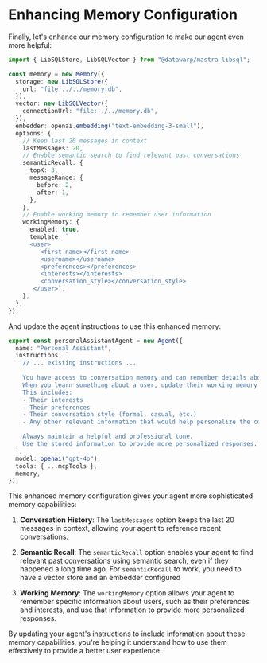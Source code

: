 # Enhancing Memory Configuration

Finally, let's enhance our memory configuration to make our agent even more helpful:

```typescript
import { LibSQLStore, LibSQLVector } from "@datawarp/mastra-libsql";

const memory = new Memory({
  storage: new LibSQLStore({
    url: "file:../../memory.db",
  }),
  vector: new LibSQLVector({
    connectionUrl: "file:../../memory.db",
  }),
  embedder: openai.embedding("text-embedding-3-small"),
  options: {
    // Keep last 20 messages in context
    lastMessages: 20,
    // Enable semantic search to find relevant past conversations
    semanticRecall: {
      topK: 3,
      messageRange: {
        before: 2,
        after: 1,
      },
    },
    // Enable working memory to remember user information
    workingMemory: {
      enabled: true,
      template: `
      <user>
         <first_name></first_name>
         <username></username>
         <preferences></preferences>
         <interests></interests>
         <conversation_style></conversation_style>
       </user>`,
    },
  },
});
```

And update the agent instructions to use this enhanced memory:

```typescript
export const personalAssistantAgent = new Agent({
  name: "Personal Assistant",
  instructions: `
    // ... existing instructions ...
    
    You have access to conversation memory and can remember details about users.
    When you learn something about a user, update their working memory using the appropriate tool.
    This includes:
    - Their interests
    - Their preferences
    - Their conversation style (formal, casual, etc.)
    - Any other relevant information that would help personalize the conversation

    Always maintain a helpful and professional tone.
    Use the stored information to provide more personalized responses.
  `,
  model: openai("gpt-4o"),
  tools: { ...mcpTools },
  memory,
});
```

This enhanced memory configuration gives your agent more sophisticated memory capabilities:

1. **Conversation History**: The `lastMessages` option keeps the last 20 messages in context, allowing your agent to reference recent conversations.

2. **Semantic Recall**: The `semanticRecall` option enables your agent to find relevant past conversations using semantic search, even if they happened a long time ago. For `semanticRecall` to work, you need to have a vector store and an embedder configured

3. **Working Memory**: The `workingMemory` option allows your agent to remember specific information about users, such as their preferences and interests, and use that information to provide more personalized responses.

By updating your agent's instructions to include information about these memory capabilities, you're helping it understand how to use them effectively to provide a better user experience.
